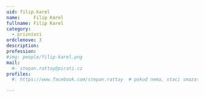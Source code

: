 ```yaml
---
uid: filip.karel
name:     Filip Karel
fullname: Filip Karel
category:
  - priznivci
ordclenove: 3
description: 
profession:  
#img: people/filip-karel.png
mail:
  #- stepan.rattay@pirati.cz
profiles:
  #: https://www.facebook.com/stepan.rattay  # pokud nema, staci smazat tuto radku

---
```

